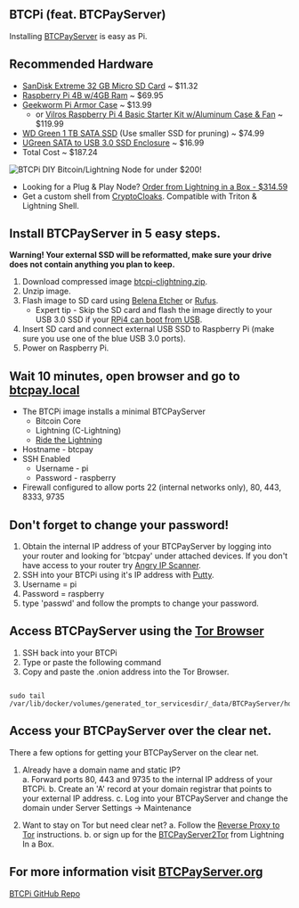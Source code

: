 ## BTCPi (feat. BTCPayServer)
Installing [BTCPayServer](https://btcpayserver.org) is easy as Pi.

## Recommended Hardware
- [SanDisk Extreme 32 GB Micro SD Card](https://www.amazon.com/gp/product/B06XWMQ81P/ref=ewc_pr_img_1?smid=A3QF16EH69HELL&psc=1) ~ $11.32
- [Raspberry Pi 4B w/4GB Ram](https://www.canakit.com/raspberry-pi-4-basic-kit.html?defpid=4508) ~ $69.95 
- [Geekworm Pi Armor Case](https://www.amazon.com/Geekworm-Raspberry-Computer-Aluminum-Compatible/dp/B07VD568FB/ref=sr_1_1_sspa?crid=15LX9RNYD75ON&dchild=1&keywords=geekworm+raspberry+pi+4+case&qid=1635620307&s=electronics&sprefix=geekwo%2Celectronics%2C172&sr=1-1-spons&psc=1&spLa=ZW5jcnlwdGVkUXVhbGlmaWVyPUEzT1lIWUlSVFBIUU43JmVuY3J5cHRlZElkPUEwMjk0NjI3MlNZUEtZTDlJRkFTMiZlbmNyeXB0ZWRBZElkPUEwOTgyOTkxOE9EWFFHM1pQMzNWJndpZGdldE5hbWU9c3BfYXRmJmFjdGlvbj1jbGlja1JlZGlyZWN0JmRvTm90TG9nQ2xpY2s9dHJ1ZQ==) ~ $13.99
    - or [Vilros Raspberry Pi 4 Basic Starter Kit w/Aluminum Case & Fan](https://www.amazon.com/Vilros-Raspberry-Fan-Cooled-Heavy-Duty-Aluminum/dp/B07XTRK8D4/ref=sr_1_3?crid=2ZQAN720L9Q3X&dchild=1&keywords=vilros+raspberry+pi+4+4gb&qid=1635620876&qsid=146-8017235-7408407&s=electronics&sprefix=vilros%2Celectronics%2C163&sr=1-3&sres=B07XTRK8D4%2CB07VFCB192%2CB07TKFKKMP%2CB07TLDTRYF%2CB07XTN5YRN%2CB07XTQL6YZ%2CB07VF8C8ST%2CB08DDDYHSN%2CB084JK4Z5M%2CB083P68C41%2CB084YFGYBB%2CB084JD8YL7%2CB083W37S2V%2CB07TLG1HFY%2CB07XTR695G%2CB084JTHZXR%2CB07V9P3H8T%2CB081ZGJ7C2%2CB097C7YWVK%2CB088KRF1TV&srpt=PERSONAL_COMPUTER) ~ $119.99
- [WD Green 1 TB SATA SSD](https://www.amazon.com/gp/product/B076Y374ZH/ref=ewc_pr_img_3?smid=A1GV4DXS40X1A5&psc=1) (Use smaller SSD for pruning) ~ $74.99
- [UGreen SATA to USB 3.0 SSD Enclosure](https://www.amazon.com/gp/product/B07D2BHVBD/ref=ewc_pr_img_4?smid=AKXVBT49GGF3B&psc=1) ~ $16.99
- Total Cost ~ $187.24

![BTCPi](https://i0.wp.com/lightninginabox.co/wp-content/uploads/2021/10/BTCPi.jpg?fit=1764%2C1561&ssl=1)
DIY Bitcoin/Lightning Node for under $200!

- Looking for a Plug & Play Node? [Order from Lightning in a Box - $314.59](https://lightninginabox.co/product/btcpi/)
- Get a custom shell from [CryptoCloaks](https://cryptocloaks.com).  Compatible with Triton & Lightning Shell.

## Install BTCPayServer in 5 easy steps. 
**Warning! Your external SSD will be reformatted, make sure your drive does not contain anything you plan to keep.** 

1. Download compressed image [btcpi-clightning.zip](https://gateway.ipfs.io/ipfs/QmTEm7BQCmf2y1gro6CS5YhpqD1hHQkyBAJSUFtRRekbuC/btcpi-clightning.zip).
2. Unzip image. 
3. Flash image to SD card using [Belena Etcher](https://www.balena.io/etcher/) or [Rufus](https://rufus.ie/en/). 
    - Expert tip - Skip the SD card and flash the image directly to your USB 3.0 SSD if your [RPi4 can boot from USB](https://www.tomshardware.com/how-to/boot-raspberry-pi-4-usb). 
5. Insert SD card and connect external USB SSD to Raspberry Pi (make sure you use one of the blue USB 3.0 ports). 
6. Power on Raspberry Pi. 

## Wait 10 minutes, open browser and go to [btcpay.local](http://btcpay.local)

- The BTCPi image installs a minimal BTCPayServer
    - Bitcoin Core
    - Lightning (C-Lightning)
    - [Ride the Lightning](https://github.com/Ride-The-Lightning/RTL) 
- Hostname - btcpay
- SSH Enabled
  - Username - pi
  - Password - raspberry
- Firewall configured to allow ports 22 (internal networks only), 80, 443, 8333, 9735

## Don't forget to change your password!
1. Obtain the internal IP address of your BTCPayServer by logging into your router and looking for 'btcpay' under attached devices. If you don't have access to your router try [Angry IP Scanner](https://angryip.org/).
2. SSH into your BTCPi using it's IP address with [Putty](https://the.earth.li/~sgtatham/putty/latest/w32/putty-0.76-installer.msi). 
3. Username = pi
4. Password = raspberry
5. type 'passwd' and follow the prompts to change your password. 

## Access BTCPayServer using the [Tor Browser](https://www.torproject.org/download/) 

1. SSH back into your BTCPi 
2. Type or paste the following command
3. Copy and paste the .onion address into the Tor Browser.

```

sudo tail /var/lib/docker/volumes/generated_tor_servicesdir/_data/BTCPayServer/hostname

```



## Access your BTCPayServer over the clear net. 
There a few options for getting your BTCPayServer on the clear net. 

1. Already have a domain name and static IP?  
    a. Forward ports 80, 443 and 9735 to the internal IP address of your BTCPi. 
    b. Create an 'A' record at your domain registrar that points to your external IP address. 
    c. Log into your BTCPayServer and change the domain under Server Settings -> Maintenance

2. Want to stay on Tor but need clear net?
    a. Follow the [Reverse Proxy to Tor](https://docs.btcpayserver.org/Deployment/ReverseProxyToTor/#reverse-proxy-to-tor) instructions. 
    b. or sign up for the [BTCPayServer2Tor](https://lightninginabox.co/product/btcpayserver-reverse-proxy-to-tor/) from Lightning In a Box. 

## For more information visit [BTCPayServer.org](https://btcpayserver.org/)

[BTCPi GitHub Repo](https://github.com/lightninginabox/btcpi)
